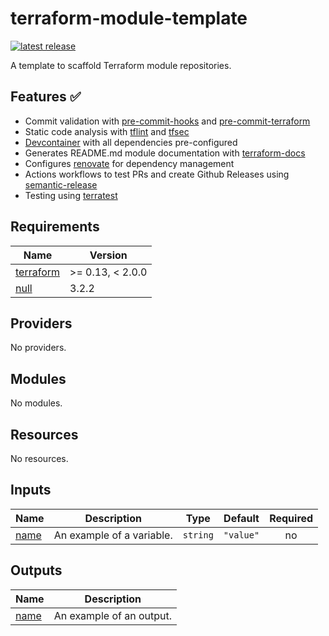 # terraform-module-template

[![latest release](https://img.shields.io/github/v/release/nvnivs/terraform-module-template?style=flat-square)](https://github.com/nvnivs/terraform-module-template/releases/latest)

A template to scaffold Terraform module repositories.

## Features ✅

* Commit validation with [pre-commit-hooks] and [pre-commit-terraform]
* Static code analysis with [tflint] and [tfsec]
* [Devcontainer] with all dependencies pre-configured
* Generates README.md module documentation with [terraform-docs]
* Configures [renovate] for dependency management
* Actions workflows to test PRs and create Github Releases using [semantic-release]
* Testing using [terratest]

<!-- BEGIN_TF_DOCS -->
## Requirements

| Name | Version |
|------|---------|
| <a name="requirement_terraform"></a> [terraform](#requirement\_terraform) | >= 0.13, < 2.0.0 |
| <a name="requirement_null"></a> [null](#requirement\_null) | 3.2.2 |

## Providers

No providers.

## Modules

No modules.

## Resources

No resources.

## Inputs

| Name | Description | Type | Default | Required |
|------|-------------|------|---------|:--------:|
| <a name="input_name"></a> [name](#input\_name) | An example of a variable. | `string` | `"value"` | no |

## Outputs

| Name | Description |
|------|-------------|
| <a name="output_name"></a> [name](#output\_name) | An example of an output. |
<!-- END_TF_DOCS -->

<!-- MARKDOWN LINKS & IMAGES -->
<!-- https://www.markdownguide.org/basic-syntax/#reference-style-links -->
[pre-commit-hooks]: https://pre-commit.com/
[pre-commit-terraform]: https://github.com/antonbabenko/pre-commit-terraform
[checkov]: https://github.com/bridgecrewio/checkov
[tflint]: https://github.com/terraform-linters/tflint
[tfsec]: https://github.com/aquasecurity/tfsec
[Devcontainer]: https://code.visualstudio.com/docs/devcontainers/containers
[terraform-docs]: https://github.com/terraform-docs/terraform-docs/
[terratest]: https://terratest.gruntwork.io/
[renovate]: https://github.com/renovatebot/renovate
[semantic-release]: https://github.com/semantic-release/semantic-release
